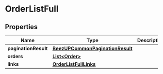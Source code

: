 
# OrderListFull

## Properties
Name | Type | Description | Notes
------------ | ------------- | ------------- | -------------
**paginationResult** | [**BeezUPCommonPaginationResult**](BeezUPCommonPaginationResult.md) |  |  [optional]
**orders** | [**List&lt;Order&gt;**](Order.md) |  | 
**links** | [**OrderListFullLinks**](OrderListFullLinks.md) |  | 



